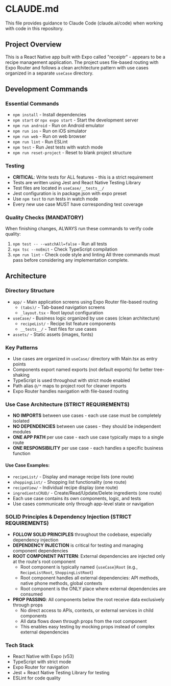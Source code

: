 # CLAUDE.md

This file provides guidance to Claude Code (claude.ai/code) when working with code in this repository.

## Project Overview
This is a React Native app built with Expo called "receiptr" - appears to be a recipe management application. The project uses file-based routing with Expo Router and follows a clean architecture pattern with use cases organized in a separate `useCase` directory.

## Development Commands

### Essential Commands
- `npm install` - Install dependencies
- `npm start` or `npx expo start` - Start the development server
- `npm run android` - Run on Android emulator
- `npm run ios` - Run on iOS simulator  
- `npm run web` - Run on web browser
- `npm run lint` - Run ESLint
- `npm test` - Run Jest tests with watch mode
- `npm run reset-project` - Reset to blank project structure

### Testing
- **CRITICAL**: Write tests for ALL features - this is a strict requirement
- Tests are written using Jest and React Native Testing Library
- Test files are located in `useCase/__tests__/`
- Jest configuration is in package.json with expo preset
- Use `npm test` to run tests in watch mode
- Every new use case MUST have corresponding test coverage

### Quality Checks (MANDATORY)
When finishing changes, ALWAYS run these commands to verify code quality:
1. `npm test -- --watchAll=false` - Run all tests
2. `npx tsc --noEmit` - Check TypeScript compilation
3. `npm run lint` - Check code style and linting
All three commands must pass before considering any implementation complete.

## Architecture

### Directory Structure
- `app/` - Main application screens using Expo Router file-based routing
  - `(tabs)/` - Tab-based navigation screens
  - `_layout.tsx` - Root layout configuration
- `useCase/` - Business logic organized by use cases (clean architecture)
  - `recipeList/` - Recipe list feature components
  - `__tests__/` - Test files for use cases
- `assets/` - Static assets (images, fonts)

### Key Patterns
- Use cases are organized in `useCase/` directory with Main.tsx as entry points
- Components export named exports (not default exports) for better tree-shaking
- TypeScript is used throughout with strict mode enabled
- Path alias `@/*` maps to project root for cleaner imports
- Expo Router handles navigation with file-based routing

### Use Case Architecture (STRICT REQUIREMENTS)
- **NO IMPORTS** between use cases - each use case must be completely isolated
- **NO DEPENDENCIES** between use cases - they should be independent modules
- **ONE APP PATH** per use case - each use case typically maps to a single route
- **ONE RESPONSIBILITY** per use case - each handles a specific business function

#### Use Case Examples:
- `recipeList/` - Display and manage recipe lists (one route)
- `shoppingList/` - Shopping list functionality (one route)
- `recipeView/` - Individual recipe display (one route)
- `ingredientsCRUD/` - Create/Read/Update/Delete ingredients (one route)
- Each use case contains its own components, logic, and tests
- Use cases communicate only through app-level state or navigation

### SOLID Principles & Dependency Injection (STRICT REQUIREMENTS)
- **FOLLOW SOLID PRINCIPLES** throughout the codebase, especially dependency injection
- **DEPENDENCY INJECTION** is critical for testing and managing component dependencies
- **ROOT COMPONENT PATTERN**: External dependencies are injected only at the route's root component
  - Root component is typically named `{useCase}Root` (e.g., `RecipeListRoot`, `ShoppingListRoot`)
  - Root component handles all external dependencies: API methods, native phone methods, global contexts
  - Root component is the ONLY place where external dependencies are consumed
- **PROP PASSING**: All components below the root receive data exclusively through props
  - No direct access to APIs, contexts, or external services in child components
  - All data flows down through props from the root component
  - This enables easy testing by mocking props instead of complex external dependencies

### Tech Stack
- React Native with Expo (v53)
- TypeScript with strict mode
- Expo Router for navigation
- Jest + React Native Testing Library for testing
- ESLint for code quality